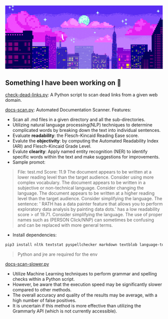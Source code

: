 ![Banner](https://raw.githubusercontent.com/p1ng-request/p1ng-request/main/banner.gif)
## Something I have been working on 🎯

[check-dead-links.py](https://github.com/p1ng-request/automation-scripts-best-pracitces/blob/main/check-dead-links.py): A Python script to scan dead links from a given web domain.

[docs-scan.py](https://github.com/p1ng-request/automation-scripts/blob/main/docs-scan.py): Automated Documentation Scanner. Features:
+ Scan all .md files in a given directory and all the sub-directories.
+ Utilizing natural language processing(NLP) techniques to determine complicated words by breaking down the text into individual sentences.
+ Evaluate **readability**: the Flesch-Kincaid Reading Ease score.
+ Evalute the **objectivity**: by computing the Automated Readability Index (ARI) and Flesch-Kincaid Grade Level.
+ Evalute **clearity**: Apply named entity recognition (NER) to identify specific words within the text and make suggestions for improvements.
+ Sample promot:

> File: test.md
> Score: 11.9
>The document appears to be written at a lower reading level than the target audience. Consider using more complex vocabulary.
> The document appears to be written in a subjective or non-technical language. Consider changing the language.
> The document appears to be written at a higher reading level than the target audience. Consider simplifying the language.
> The sentence: ' RATH has a data painter feature that allows you to perform exploratory data analysis by painting data dots.' has a low readability score > of 19.71. Consider simplifying the language.
> The use of proper names such as (PERSON Click/NNP) can sometimes be confusing and can be replaced with more general terms.

+ Install dependencies:
```bash
pip3 install nltk textstat pyspellchecker markdown textblob language-tool-python
```
> Python and jre are required for the env

[docs-scan-slower.py](https://github.com/p1ng-request/automation-scripts/blob/main/docs-scan-slower.py)
+ Utilize Machine Learning techniques to perform grammar and spelling checks within a Python script.
+ However, be aware that the execution speed may be significantly slower compared to other methods.
+ The overall accuracy and quality of the results may be average, with a high number of false positives.
+ It is uncertain if this method is more effective than utilizing the Grammarly API (which is not currently accessible).
